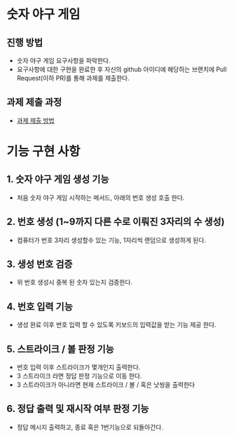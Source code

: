# 숫자 야구 게임
## 진행 방법
* 숫자 야구 게임 요구사항을 파악한다.
* 요구사항에 대한 구현을 완료한 후 자신의 github 아이디에 해당하는 브랜치에 Pull Request(이하 PR)를 통해 과제를 제출한다.

## 과제 제출 과정
* [과제 제출 방법](https://github.com/next-step/nextstep-docs/tree/master/precourse)



# 기능 구현 사항

## 1. 숫자 야구 게임 생성 기능
- 처음 숫자 야구 게임 시작하는 메서드, 아래의 번호 생성 호출 한다. 

## 2. 번호 생성 (1~9까지 다른 수로 이뤄진 3자리의 수 생성)
- 컴퓨터가 번호 3자리 생성할수 있는 기능, 1자리씩 랜덤으로 생성하게 된다.

## 3. 생성 번호 검증
- 위 번호 생성시 중복 된 숫자 있는지 검증한다.

## 4. 번호 입력 기능
- 생성 완료 이후 번호 입력 할 수 있도록 키보드의 입력값을 받는 기능 제공 한다.

## 5. 스트라이크 / 볼 판정 기능
- 번호 입력 이후 스트라이크가 몇개인지 출력한다.
- 3 스트라이크 라면 정답 판정 기능으로 이동 한다.
- 3 스트라이크가 아니라면 현재 스트라이크 / 볼 / 혹은 낫씽을 출력한다

## 6. 정답 출력 및 재시작 여부 판정 기능
- 정답 메시지 출력하고, 종료 혹은 1번기능으로 되돌아간다.